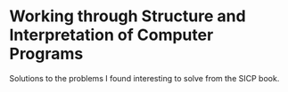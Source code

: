 # Working through Structure and Interpretation of Computer Programs

Solutions to the problems I found interesting to solve from the SICP book.
